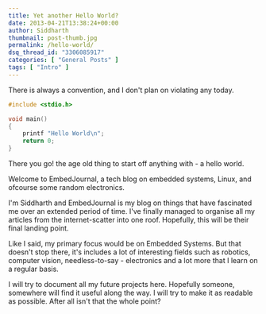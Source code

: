 ```yaml
---
title: Yet another Hello World?
date: 2013-04-21T13:38:24+00:00
author: Siddharth
thumbnail: post-thumb.jpg
permalink: /hello-world/
dsq_thread_id: "3306085917"
categories: [ "General Posts" ]
tags: [ "Intro" ]
---
```


There is always a convention, and I don't plan on violating any today.

``` c
#include <stdio.h>

void main()
{
	printf "Hello World\n";
	return 0;
}
```

There you go! the age old thing to start off anything with - a hello world.

Welcome to EmbedJournal, a tech blog on embedded systems, Linux, and ofcourse some random electronics.

I'm Siddharth and EmbedJournal is my blog on things that have fascinated me over an extended period of time. I've finally managed to organise all my articles from the internet-scatter into one roof. Hopefully, this will be their final landing point.

Like I said, my primary focus would be on Embedded Systems. But that doesn't stop there, it's includes a lot of interesting fields such as robotics, computer vision, needless-to-say - electronics and a lot more that I learn on a regular basis.

I will try to document all my future projects here. Hopefully someone, somewhere will find it useful along the way. I will try to make it as readable  as possible. After all isn't that the whole point?

